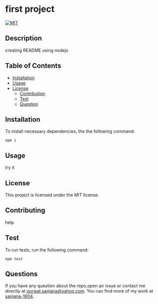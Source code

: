 # first project

  [![MIT](https://img.shields.io/badge/License-MIT-blue.svg)](https://opensource.org/licenses/MIT)

## Description
creating README using nodejs

## Table of Contents

- [Installation](#Installation)
- [Usage](#Usage)
- [License](#License)
    - [Contribution](#Contribution)
    - [Test](#Test)
    - [Question](#Question)

## Installation
To install necessary dependencies, the the following command:
    
    npm i

## Usage
try it

## License
This project is licensed under the MIT license.

## Contributing
help

## Test
To run tests, run the following command:
    
    npm test

## Questions
If you have any question about the repo,open an issue or contact me directly at [porwal.sanjana@yahoo.com](porwal.sanjana@yahoo.com). You can find more of my work at [sanjana-1604](sanjana-1604).
